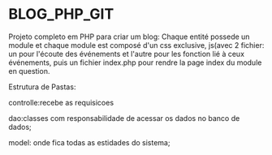 # BLOG_PHP_GIT
Projeto completo em PHP para criar um blog:
Chaque entité possede un module et chaque module est composé d'un css exclusive, js(avec 2 fichier: un pour l'écoute des événements et l'autre pour les
fonction lié à ceux événements, puis un fichier index.php pour rendre la page index du module en question.


Estrutura de Pastas:

controlle:recebe as requisicoes 

dao:classes com responsabilidade de acessar os dados no banco de dados;

model: onde fica todas as estidades do sistema;
